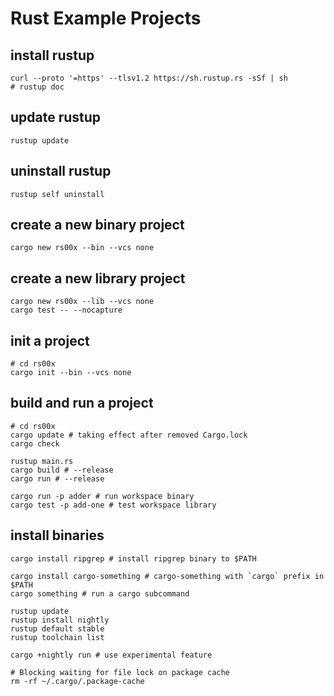 # Rust Example Projects

## install rustup

```shell
curl --proto '=https' --tlsv1.2 https://sh.rustup.rs -sSf | sh
# rustup doc
```

## update rustup

```shell
rustup update
```

## uninstall rustup

```shell
rustup self uninstall
```

## create a new binary project

```shell
cargo new rs00x --bin --vcs none
```

## create a new library project

```shell
cargo new rs00x --lib --vcs none
cargo test -- --nocapture
```

## init a project

```shell
# cd rs00x
cargo init --bin --vcs none
```
## build and run a project

```shell
# cd rs00x
cargo update # taking effect after removed Cargo.lock
cargo check

rustup main.rs
cargo build # --release
cargo run # --release

cargo run -p adder # run workspace binary
cargo test -p add-one # test workspace library
```

## install binaries

```shell
cargo install ripgrep # install ripgrep binary to $PATH

cargo install cargo-something # cargo-something with `cargo` prefix in $PATH 
cargo something # run a cargo subcommand

rustup update
rustup install nightly
rustup default stable
rustup toolchain list

cargo +nightly run # use experimental feature

# Blocking waiting for file lock on package cache
rm -rf ~/.cargo/.package-cache 
```